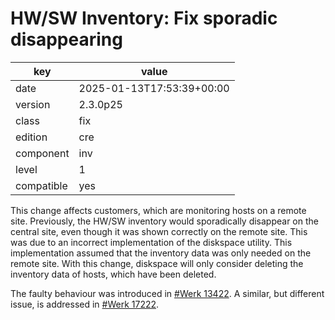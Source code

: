 [//]: # (werk v2)
# HW/SW Inventory: Fix sporadic disappearing

key        | value
---------- | ---
date       | 2025-01-13T17:53:39+00:00
version    | 2.3.0p25
class      | fix
edition    | cre
component  | inv
level      | 1
compatible | yes

This change affects customers, which are monitoring hosts on a remote site.
Previously, the HW/SW inventory would sporadically disappear on the central site, even though it was shown correctly on the remote site.
This was due to an incorrect implementation of the diskspace utility.
This implementation assumed that the inventory data was only needed on the remote site.
With this change, diskspace will only consider deleting the inventory data of hosts, which have been deleted.

The faulty behaviour was introduced in [#Werk 13422](https://checkmk.com/werk/13242).
A similar, but different issue, is addressed in [#Werk 17222](https://checkmk.com/werk/17222).
